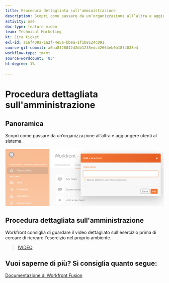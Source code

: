 ```yaml
---
title: Procedura dettagliata sull'amministrazione
description: Scopri come passare da un’organizzazione all’altra e aggiungere utenti al sistema in [!DNL Adobe Workfront Fusion].
activity: use
doc-type: feature video
team: Technical Marketing
kt: Jira ticket
exl-id: a16f408a-1a2f-4e5a-bbea-1f1b8124c091
source-git-commit: a0aa8328842d2db1235edc42664eb0b18f4038e4
workflow-type: tm+mt
source-wordcount: '83'
ht-degree: 1%

---
```


# Procedura dettagliata sull&#39;amministrazione

## Panoramica

Scopri come passare da un’organizzazione all’altra e aggiungere utenti al sistema.

![Immagine di uno scenario con gestione degli errori](assets/workfront-fusion-administration-1.png)

## Procedura dettagliata sull&#39;amministrazione

Workfront consiglia di guardare il video dettagliato sull&#39;esercizio prima di cercare di ricreare l&#39;esercizio nel proprio ambiente.

>[!VIDEO](https://video.tv.adobe.com/v/335310/?quality=12)

## Vuoi saperne di più? Si consiglia quanto segue:

[Documentazione di Workfront Fusion](https://experienceleague.adobe.com/docs/workfront/using/adobe-workfront-fusion/workfront-fusion-2.html?lang=en)
